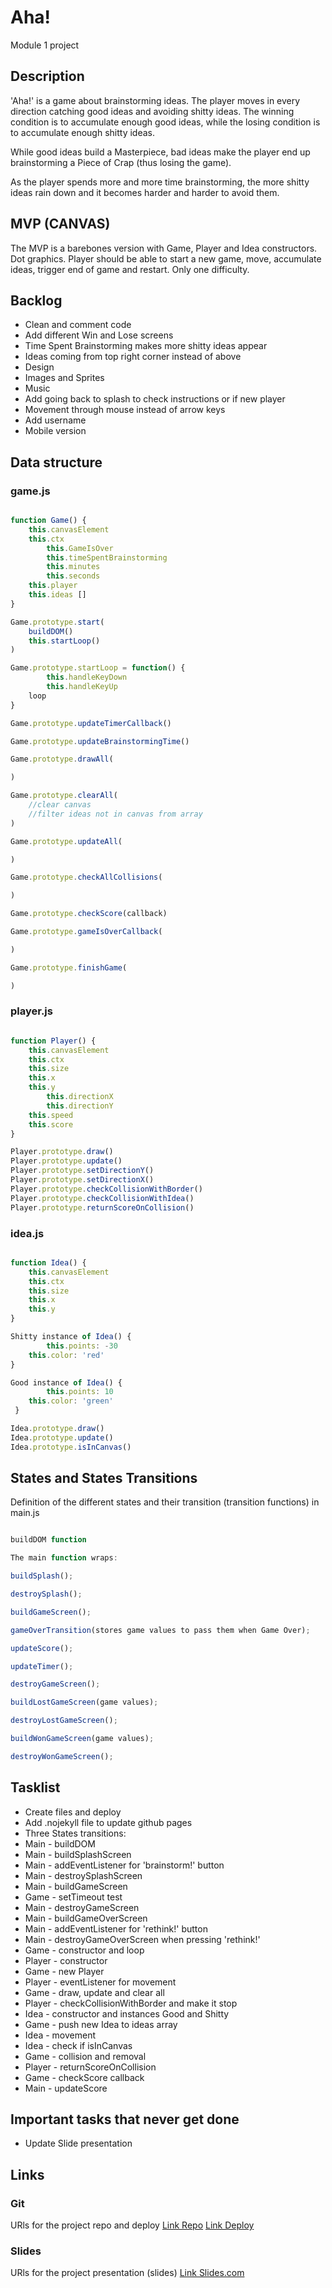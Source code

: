 # Aha!

Module 1 project

## Description

'Aha!' is a game about brainstorming ideas. The player moves in every direction catching good ideas and avoiding shitty ideas. The winning condition is to accumulate enough good ideas, while the losing condition is to accumulate enough shitty ideas. 

While good ideas build a Masterpiece, bad ideas make the player end up brainstorming a Piece of Crap (thus losing the game).

As the player spends more and more time brainstorming, the more shitty ideas rain down and it becomes harder and harder to avoid them.

## MVP (CANVAS)

The MVP is a barebones version with Game, Player and Idea constructors. Dot graphics. Player should be able to start a new game, move, accumulate ideas, trigger end of game and restart. Only one difficulty.

## Backlog
- Clean and comment code
- Add different Win and Lose screens
- Time Spent Brainstorming makes more shitty ideas appear
- Ideas coming from top right corner instead of above
- Design
- Images and Sprites
- Music
- Add going back to splash to check instructions or if new player
- Movement through mouse instead of arrow keys
- Add username
- Mobile version


## Data structure
### game.js
```javascript

function Game() {
    this.canvasElement
    this.ctx
		this.GameIsOver
		this.timeSpentBrainstorming
		this.minutes
		this.seconds
    this.player
    this.ideas []
}

Game.prototype.start(
    buildDOM()
    this.startLoop()
)

Game.prototype.startLoop = function() {
		this.handleKeyDown
		this.handleKeyUp
    loop
}

Game.prototype.updateTimerCallback()

Game.prototype.updateBrainstormingTime()

Game.prototype.drawAll(

)

Game.prototype.clearAll(
    //clear canvas
    //filter ideas not in canvas from array
)

Game.prototype.updateAll(

)

Game.prototype.checkAllCollisions(

)

Game.prototype.checkScore(callback)

Game.prototype.gameIsOverCallback(

)

Game.prototype.finishGame(

)

```
### player.js
```javascript

function Player() {
    this.canvasElement
    this.ctx
    this.size
    this.x
    this.y
		this.directionX
		this.directionY
    this.speed
    this.score
}

Player.prototype.draw()
Player.prototype.update()
Player.prototype.setDirectionY()
Player.prototype.setDirectionX()
Player.prototype.checkCollisionWithBorder()
Player.prototype.checkCollisionWithIdea()
Player.prototype.returnScoreOnCollision()

```
### idea.js
```javascript

function Idea() {
    this.canvasElement
    this.ctx
    this.size
    this.x
    this.y
}

Shitty instance of Idea() {
		this.points: -30
    this.color: 'red'
}

Good instance of Idea() {
		this.points: 10
    this.color: 'green'
 }

Idea.prototype.draw()
Idea.prototype.update()
Idea.prototype.isInCanvas()

```


## States and States Transitions
Definition of the different states and their transition (transition functions) in main.js
```javascript

buildDOM function

The main function wraps:

buildSplash();

destroySplash();

buildGameScreen();

gameOverTransition(stores game values to pass them when Game Over);

updateScore();

updateTimer();

destroyGameScreen();

buildLostGameScreen(game values);

destroyLostGameScreen();

buildWonGameScreen(game values);

destroyWonGameScreen();


```


## Tasklist
- Create files and deploy
- Add .nojekyll file to update github pages
- Three States transitions:
- Main - buildDOM
- Main - buildSplashScreen
- Main - addEventListener for 'brainstorm!' button
- Main - destroySplashScreen
- Main - buildGameScreen
- Game - setTimeout test
- Main - destroyGameScreen
- Main - buildGameOverScreen
- Main - addEventListener for 'rethink!' button
- Main - destroyGameOverScreen when pressing 'rethink!'
- Game - constructor and loop
- Player - constructor
- Game - new Player
- Player - eventListener for movement
- Game - draw, update and clear all
- Player - checkCollisionWithBorder and make it stop
- Idea - constructor and instances Good and Shitty
- Game - push new Idea to ideas array
- Idea - movement
- Idea - check if isInCanvas
- Game - collision and removal
- Player - returnScoreOnCollision
- Game - checkScore callback
- Main - updateScore

## Important tasks that never get done
- Update Slide presentation


## Links

### Git
URls for the project repo and deploy
[Link Repo](https://github.com/ceciliabarudi/aha.git)
[Link Deploy](https://ceciliabarudi.github.io/aha/)

### Slides
URls for the project presentation (slides)
[Link Slides.com](https://slides.com/ceciliabarudi/aha)